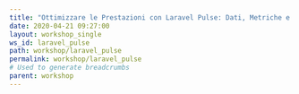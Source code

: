 ```yaml
---
title: "Ottimizzare le Prestazioni con Laravel Pulse: Dati, Metriche e Visualizzazione"
date: 2020-04-21 09:27:00
layout: workshop_single
ws_id: laravel_pulse
path: workshop/laravel_pulse
permalink: workshop/laravel_pulse
# Used to generate breadcrumbs
parent: workshop
---
```

